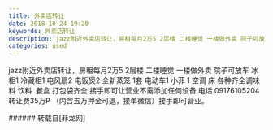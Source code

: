 ```yaml
---
title: 外卖店转让
date: 2018-10-24 19:20
keywords: 外卖店转让
description: jazz附近外卖店转让，房租每月2万5 2层楼 二楼睡觉 一楼做外卖 院子可放车 冰柜1 冷藏柜1 电风扇2 电饭煲2 全新蒸笼 1套 电动车1 小菲 1 空调 床 各种齐全调味料 饮料  餐盒 打包袋齐全 接手即可让营业不需添加任何设备 电话 09176105204 转让费35万P （内含五万押金可退，接单微信）接手即可营业。
categories: used
---
```

<td class="t_f" id="postmessage_2157429">

jazz附近外卖店转让，房租每月2万5 2层楼 二楼睡觉 一楼做外卖 院子可放车 冰柜1 冷藏柜1 电风扇2 电饭煲2 全新蒸笼 1套 电动车1 小菲 1 空调 床 各种齐全调味料 饮料  餐盒 打包袋齐全 接手即可让营业不需添加任何设备 电话 09176105204 转让费35万P （内含五万押金可退，接单微信）接手即可营业。<br/>
</td>
###### 转载自[菲龙网]